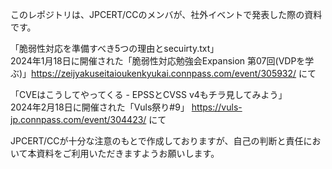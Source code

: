 
このレポジトリは、JPCERT/CCのメンバが、社外イベントで発表した際の資料です。  

「脆弱性対応を準備すべき5つの理由とsecuirty.txt」  
2024年1月18日に開催された「脆弱性対応勉強会Expansion 第07回(VDPを学ぶ)」https://zeijyakuseitaioukenkyukai.connpass.com/event/305932/ にて  
  
「CVEはこうしてやってくる - EPSSとCVSS v4もチラ見してみよう」  
2024年2月18日に開催された「Vuls祭り#9」 https://vuls-jp.connpass.com/event/304423/ にて  

JPCERT/CCが十分な注意のもとで作成しておりますが、自己の判断と責任において本資料をご利用いただきますようお願いします。